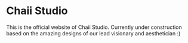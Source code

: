 # Chaii Studio

This is the official website of Chaii Studio. Currently under construction based on the amazing designs of our lead visionary and aesthetician :)
